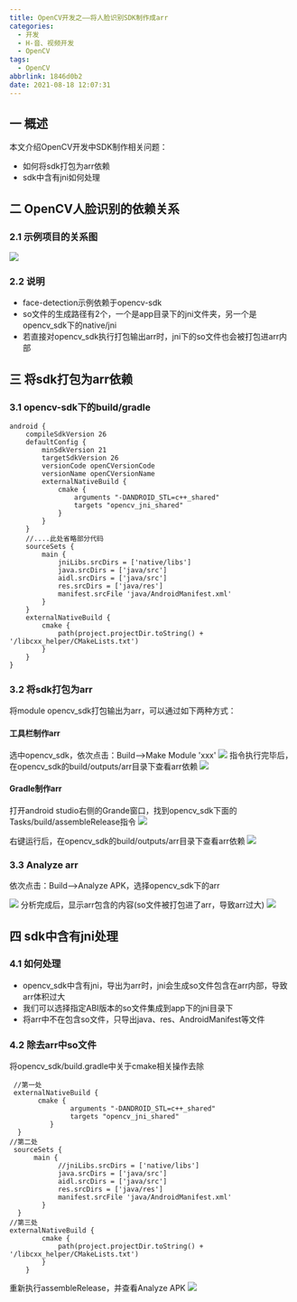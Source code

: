 ```yaml
---
title: OpenCV开发之——将人脸识别SDK制作成arr
categories:
  - 开发
  - H-音、视频开发
  - OpenCV
tags:
  - OpenCV
abbrlink: 1846d0b2
date: 2021-08-18 12:07:31
---
```

## 一 概述

本文介绍OpenCV开发中SDK制作相关问题：

* 如何将sdk打包为arr依赖
* sdk中含有jni如何处理

<!--more-->

## 二 OpenCV人脸识别的依赖关系

### 2.1 示例项目的关系图

![][1]

### 2.2 说明

* face-detection示例依赖于opencv-sdk
* so文件的生成路径有2个，一个是app目录下的jni文件夹，另一个是opencv_sdk下的native/jni
* 若直接对opencv_sdk执行打包输出arr时，jni下的so文件也会被打包进arr内部

## 三 将sdk打包为arr依赖

### 3.1 opencv-sdk下的build/gradle

```
android {
    compileSdkVersion 26
    defaultConfig {
        minSdkVersion 21
        targetSdkVersion 26
        versionCode openCVersionCode
        versionName openCVersionName
        externalNativeBuild {
            cmake {
                arguments "-DANDROID_STL=c++_shared"
                targets "opencv_jni_shared"
            }
        }
    }
    //....此处省略部分代码
    sourceSets {
        main {
            jniLibs.srcDirs = ['native/libs']
            java.srcDirs = ['java/src']
            aidl.srcDirs = ['java/src']
            res.srcDirs = ['java/res']
            manifest.srcFile 'java/AndroidManifest.xml'
        }
    }
    externalNativeBuild {
        cmake {
            path(project.projectDir.toString() + '/libcxx_helper/CMakeLists.txt')
        }
    }
}
```

### 3.2 将sdk打包为arr

将module opencv_sdk打包输出为arr，可以通过如下两种方式：

#### 工具栏制作arr

选中opencv_sdk，依次点击：Build—>Make Module 'xxx'
![][2]
指令执行完毕后，在opencv_sdk的build/outputs/arr目录下查看arr依赖
![][3]

#### Gradle制作arr
打开android studio右侧的Grande窗口，找到opencv_sdk下面的Tasks/build/assembleRelease指令
![][4]

右键运行后，在opencv_sdk的build/outputs/arr目录下查看arr依赖
![][3]

### 3.3 Analyze arr

依次点击：Build——>Analyze APK，选择opencv_sdk下的arr

![][5]
分析完成后，显示arr包含的内容(so文件被打包进了arr，导致arr过大)
![][6]

## 四  sdk中含有jni处理

### 4.1 如何处理

* opencv_sdk中含有jni，导出为arr时，jni会生成so文件包含在arr内部，导致arr体积过大
* 我们可以选择指定ABI版本的so文件集成到app下的jni目录下
* 将arr中不在包含so文件，只导出java、res、AndroidManifest等文件

### 4.2 除去arr中so文件

将opencv_sdk/build.gradle中关于cmake相关操作去除

```
 //第一处
 externalNativeBuild {
       cmake {
               arguments "-DANDROID_STL=c++_shared"
               targets "opencv_jni_shared"
          }
  }
//第二处  
 sourceSets {
      main {
            //jniLibs.srcDirs = ['native/libs']
            java.srcDirs = ['java/src']
            aidl.srcDirs = ['java/src']
            res.srcDirs = ['java/res']
            manifest.srcFile 'java/AndroidManifest.xml'
        }
  }  
//第三处
externalNativeBuild {
        cmake {
            path(project.projectDir.toString() + '/libcxx_helper/CMakeLists.txt')
        }
    }
```

重新执行assembleRelease，并查看Analyze APK
![][7]



[1]:https://cdn.jsdelivr.net/gh/PGzxc/CDN/blog-opencv/android-opencv-arr-project-struct.png
[2]:https://cdn.jsdelivr.net/gh/PGzxc/CDN/blog-opencv/android-opencv-arr-build-make.png
[3]:https://cdn.jsdelivr.net/gh/PGzxc/CDN/blog-opencv/android-opencv-arr-build-outputs-arr.png
[4]:https://cdn.jsdelivr.net/gh/PGzxc/CDN/blog-opencv/andriod-opencv-arr-gradle-assemble.png
[5]:https://cdn.jsdelivr.net/gh/PGzxc/CDN/blog-opencv/android-opencv-arr-analyze-apk.png
[6]:https://cdn.jsdelivr.net/gh/PGzxc/CDN/blog-opencv/android-opencv-arr-analyze-arr-result-abi.png
[7]:https://cdn.jsdelivr.net/gh/PGzxc/CDN/blog-opencv/android-opencv-arr-cmakeclean-build.png
